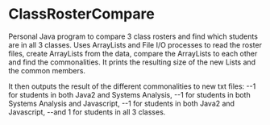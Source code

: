 # ClassRosterCompare
Personal Java program to compare 3 class rosters and find which students are in all 3 classes.
Uses ArrayLists and File I/O processes to read the roster files, create ArrayLists from the 
data, compare the ArrayLists to each other and find the commonalities.  It prints the resulting
size of the new Lists and the common members.

It then outputs the result of the different commonalities to new txt files:
--1 for students in both Java2 and Systems Analysis,
--1 for students in both Systems Analysis and Javascript,
--1 for students in both Java2 and Javascript,
--and 1 for students in all 3 classes.
